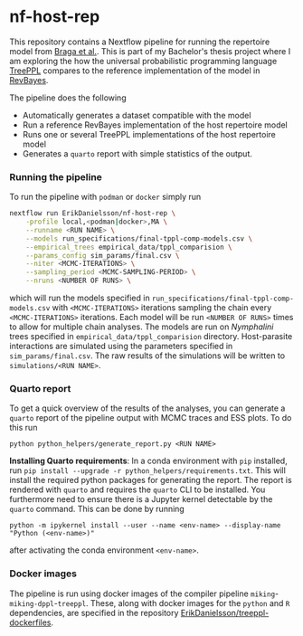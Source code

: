 # nf-host-rep
This repository contains a Nextflow pipeline for running the repertoire model from [Braga et al.](https://doi.org/10.1093/sysbio/syaa019).
This is part of my Bachelor's thesis project where I am exploring the how the universal probabilistic programming language [TreePPL](https://treeppl.org/) compares to the reference implementation of the model in [RevBayes](https://revbayes.github.io/).

The pipeline does the following
- Automatically generates a dataset compatible with the model
- Run a reference RevBayes implementation of the host repertoire model
- Runs one or several TreePPL implementations of the host repertoire model
- Generates a `quarto` report with simple statistics of the output.


### Running the pipeline
To run the pipeline with `podman` or `docker` simply run 
```bash
nextflow run ErikDanielsson/nf-host-rep \
    -profile local,<podman|docker>,MA \
    --runname <RUN NAME> \
    --models run_specifications/final-tppl-comp-models.csv \
    --empirical_trees empirical_data/tppl_comparision \
    --params_config sim_params/final.csv \
    --niter <MCMC-ITERATIONS> \
    --sampling_period <MCMC-SAMPLING-PERIOD> \
    --nruns <NUMBER OF RUNS> \
```
which will run the models specified in `run_specifications/final-tppl-comp-models.csv` with `<MCMC-ITERATIONS>` iterations sampling the chain every `<MCMC-ITERATIONS>` iterations.
Each model will be run `<NUMBER OF RUNS>` times to allow for multiple chain analyses.
The models are run on _Nymphalini_ trees specified in `empirical_data/tppl_comparision` directory.
Host-parasite interactions are simulated using the parameters specified in `sim_params/final.csv`.
The raw results of the simulations will be written to `simulations/<RUN NAME>`.

### Quarto report
To get a quick overview of the results of the analyses, you can generate a `quarto` report of the pipeline output with MCMC traces and ESS plots.
To do this run
```
python python_helpers/generate_report.py <RUN NAME>
```
**Installing Quarto requirements**:
In a conda environment with `pip` installed, run
`pip install --upgrade -r python_helpers/requirements.txt`.
This will install the required python packages for generating the report.
The report is rendered with `quarto` and requires the `quarto` CLI to be installed.
You furthermore need to ensure there is a Jupyter kernel detectable by the `quarto` command. 
This can be done by running
```
python -m ipykernel install --user --name <env-name> --display-name "Python (<env-name>)"
```
after activating the conda environment `<env-name>`.

### Docker images
The pipeline is run using docker images of the compiler pipeline `miking`-`miking-dppl`-`treeppl`.
These, along with docker images for the `python` and `R` dependencies, are specified in the repository [ErikDanielsson/treeppl-dockerfiles](https://github.com/ErikDanielsson/treeppl-dockerfiles).